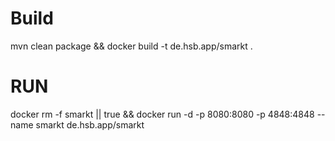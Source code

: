 # Build
mvn clean package && docker build -t de.hsb.app/smarkt .

# RUN

docker rm -f smarkt || true && docker run -d -p 8080:8080 -p 4848:4848 --name smarkt de.hsb.app/smarkt 